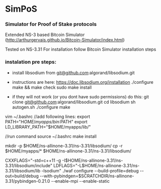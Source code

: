 # SimPoS
### Simulator for Proof of Stake protocols

Extended NS-3 based Bitcoin Simulator (http://arthurgervais.github.io/Bitcoin-Simulator/index.html)

Tested on NS-3.31
For installation follow Bitcoin Simulator installation steps

### instalation pre steps:
- install libsodium from git@github.com:algorand/libsodium.git
- instructions are here: https://doc.libsodium.org/installation
      ./configure
      make && make check
      sudo make install

- if they will not work (or you dont have sudo permissions) do this:
git clone git@github.com:algorand/libsodium.git
cd libsodium
sh autogen.sh
./configure
make
  
vim ~/.bashrc
//add following lines:
export PATH="$HOME/myapps/bin:$PATH"
export LD_LIBRARY_PATH="$HOME/myapps/lib/"

//run command
source ~/.bashrc
make install

mkdir -p $HOME/ns-allinone-3.31/ns-3.31/libsodium/
cp -r $HOME/myapps/* $HOME/ns-allinone-3.31/ns-3.31/libsodium/

CXXFLAGS="-std=c++11 -g  -I$HOME/ns-allinone-3.31/ns-3.31/libsodium/include" LDFLAGS="-L$HOME/ns-allinone-3.31/ns-3.31/libsodium/lib -lsodium" ./waf configure --build-profile=debug --out=build/debug --with-pybindgen=$SCRATCHDIR/ns-allinone-3.31/pybindgen-0.21.0 --enable-mpi --enable-static

